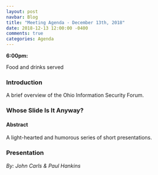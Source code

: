 ```yaml
---
layout: post
navbar: Blog
title: "Meeting Agenda - December 13th, 2018"
date: 2018-12-13 12:00:00 -0400
comments: true
categories: Agenda
---
```


**6:00pm:**

Food and drinks served

### Introduction

A brief overview of the Ohio Information Security Forum.

### **Whose Slide Is It Anyway?**

#### Abstract

A light-hearted and humorous series of short presentations.   

### **Presentation**
_By: John Carls & Paul Hankins_
